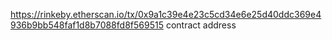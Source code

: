 https://rinkeby.etherscan.io/tx/0x9a1c39e4e23c5cd34e6e25d40ddc369e4936b9bb548faf1d8b7088fd8f569515 contract address

